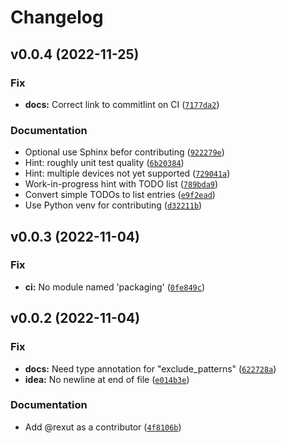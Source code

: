 # Changelog

<!--next-version-placeholder-->

## v0.0.4 (2022-11-25)
### Fix
* **docs:** Correct link to commitlint on CI ([`7177da2`](https://github.com/tiacsys/verylittlewire/commit/7177da295a3a8c2dd3b81e619fb42b10f8c271e1))

### Documentation
* Optional use Sphinx befor contributing ([`922279e`](https://github.com/tiacsys/verylittlewire/commit/922279e30df1bed874460c0b3d796317b546c8b4))
* Hint: roughly unit test quality ([`6b20384`](https://github.com/tiacsys/verylittlewire/commit/6b20384e0c273b1e988fc27826e02ca5470e0a41))
* Hint: multiple devices not yet supported ([`729041a`](https://github.com/tiacsys/verylittlewire/commit/729041a879afc28a074e4d039308b6c3caa8ca45))
* Work-in-progress hint with TODO list ([`789bda9`](https://github.com/tiacsys/verylittlewire/commit/789bda96b96e4edf0054ffc66b53cf43c9339f4a))
* Convert simple TODOs to list entries ([`e9f2ead`](https://github.com/tiacsys/verylittlewire/commit/e9f2eadef517cc1c92ac226ef3247342f8e0f6e4))
* Use Python venv for contributing ([`d32211b`](https://github.com/tiacsys/verylittlewire/commit/d32211bac218af6aa19c4e6bee3cc803ef6058a9))

## v0.0.3 (2022-11-04)
### Fix
* **ci:** No module named 'packaging' ([`0fe849c`](https://github.com/tiacsys/verylittlewire/commit/0fe849c117bf3afae65ee738f311796aa38129c6))

## v0.0.2 (2022-11-04)
### Fix
* **docs:** Need type annotation for "exclude_patterns" ([`622728a`](https://github.com/tiacsys/verylittlewire/commit/622728a57e7309190fb507cb95fbac5e228aa4ba))
* **idea:** No newline at end of file ([`e014b3e`](https://github.com/tiacsys/verylittlewire/commit/e014b3ecc90fc80934320c7ec2dca98caefdf849))

### Documentation
* Add @rexut as a contributor ([`4f8106b`](https://github.com/tiacsys/verylittlewire/commit/4f8106b4fb53bd6b8afa21adadb020e2248fa112))
